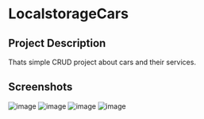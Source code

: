 # LocalstorageCars

## Project Description

Thats simple CRUD project about cars and their services.

## Screenshots

![image](https://github.com/user-attachments/assets/f87c6617-a07f-49aa-a5b3-b44cbb9988ee)
![image](https://github.com/user-attachments/assets/83bdcd20-f083-4fac-98c9-038acab1e0a6)
![image](https://github.com/user-attachments/assets/40dc709f-2b50-4964-9dfd-23b7e86b90f9)
![image](https://github.com/user-attachments/assets/a56a9d9d-b916-4bbc-a254-3822ac25d31d)

